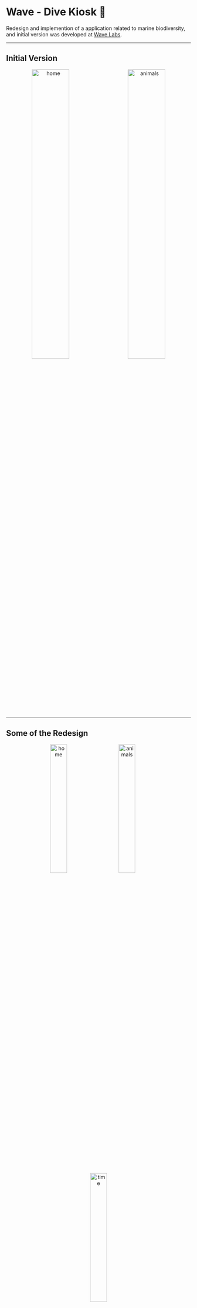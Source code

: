# Wave - Dive Kiosk :ocean:

Redesign and implemention of a application related to marine biodiversity, and initial version was developed at [Wave Labs](http://wave.arditi.pt/).

---

## Initial Version

<p align="center">
  <img alt="home" src="https://user-images.githubusercontent.com/55560244/185689242-b5989580-0be8-4f00-94c3-4acb7c1494b1.png" width="45%">
  &nbsp; &nbsp; &nbsp; &nbsp;
  <img alt="animals" src="https://user-images.githubusercontent.com/55560244/185689342-e3ebc8d9-d26a-4abd-ab2b-514cc8f688bf.png" width="45%">
</p>

---

## Some of the Redesign

<p align="center">
  <img alt="home" src="https://user-images.githubusercontent.com/55560244/185688020-53384425-6a8c-4cf0-bb99-003019e1ce4f.png" width="30%">
  &nbsp; &nbsp; &nbsp; &nbsp;
  <img alt="animals" src="https://user-images.githubusercontent.com/55560244/185688327-46ef2b37-87ff-4064-ab81-719e23374201.png" width="30%">
  &nbsp; &nbsp; &nbsp; &nbsp;
  <img alt="time" src="https://user-images.githubusercontent.com/55560244/185688443-aaa0b481-f894-41cb-843e-7daba1e32c50.png" width="30%">
</p>

---
